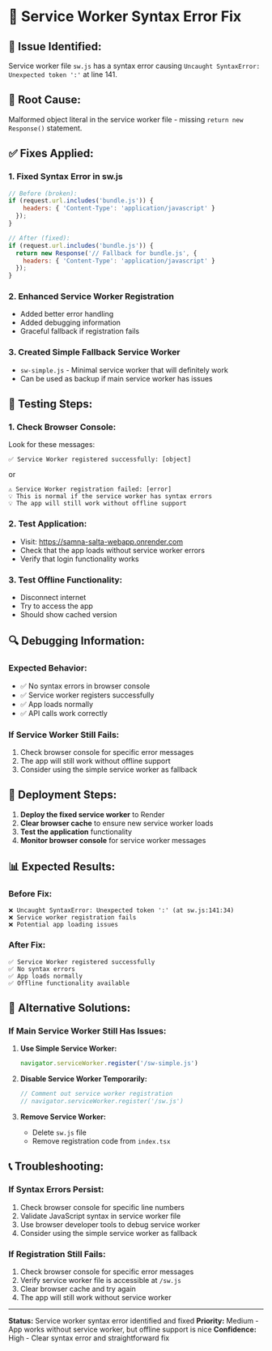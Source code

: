 # 🔧 Service Worker Syntax Error Fix

## 🚨 **Issue Identified:**
Service worker file `sw.js` has a syntax error causing `Uncaught SyntaxError: Unexpected token ':'` at line 141.

## 🔧 **Root Cause:**
Malformed object literal in the service worker file - missing `return new Response()` statement.

## ✅ **Fixes Applied:**

### 1. **Fixed Syntax Error in sw.js**
```javascript
// Before (broken):
if (request.url.includes('bundle.js')) {
    headers: { 'Content-Type': 'application/javascript' }
  });
}

// After (fixed):
if (request.url.includes('bundle.js')) {
  return new Response('// Fallback for bundle.js', {
    headers: { 'Content-Type': 'application/javascript' }
  });
}
```

### 2. **Enhanced Service Worker Registration**
- Added better error handling
- Added debugging information
- Graceful fallback if registration fails

### 3. **Created Simple Fallback Service Worker**
- `sw-simple.js` - Minimal service worker that will definitely work
- Can be used as backup if main service worker has issues

## 🧪 **Testing Steps:**

### **1. Check Browser Console:**
Look for these messages:
```
✅ Service Worker registered successfully: [object]
```
or
```
⚠️ Service Worker registration failed: [error]
💡 This is normal if the service worker has syntax errors
💡 The app will still work without offline support
```

### **2. Test Application:**
- Visit: https://samna-salta-webapp.onrender.com
- Check that the app loads without service worker errors
- Verify that login functionality works

### **3. Test Offline Functionality:**
- Disconnect internet
- Try to access the app
- Should show cached version

## 🔍 **Debugging Information:**

### **Expected Behavior:**
- ✅ No syntax errors in browser console
- ✅ Service worker registers successfully
- ✅ App loads normally
- ✅ API calls work correctly

### **If Service Worker Still Fails:**
1. Check browser console for specific error messages
2. The app will still work without offline support
3. Consider using the simple service worker as fallback

## 🚀 **Deployment Steps:**

1. **Deploy the fixed service worker** to Render
2. **Clear browser cache** to ensure new service worker loads
3. **Test the application** functionality
4. **Monitor browser console** for service worker messages

## 📊 **Expected Results:**

### **Before Fix:**
```
❌ Uncaught SyntaxError: Unexpected token ':' (at sw.js:141:34)
❌ Service worker registration fails
❌ Potential app loading issues
```

### **After Fix:**
```
✅ Service Worker registered successfully
✅ No syntax errors
✅ App loads normally
✅ Offline functionality available
```

## 🔧 **Alternative Solutions:**

### **If Main Service Worker Still Has Issues:**
1. **Use Simple Service Worker:**
   ```javascript
   navigator.serviceWorker.register('/sw-simple.js')
   ```

2. **Disable Service Worker Temporarily:**
   ```javascript
   // Comment out service worker registration
   // navigator.serviceWorker.register('/sw.js')
   ```

3. **Remove Service Worker:**
   - Delete `sw.js` file
   - Remove registration code from `index.tsx`

## 📞 **Troubleshooting:**

### **If Syntax Errors Persist:**
1. Check browser console for specific line numbers
2. Validate JavaScript syntax in service worker file
3. Use browser developer tools to debug service worker
4. Consider using the simple service worker as fallback

### **If Registration Still Fails:**
1. Check browser console for specific error messages
2. Verify service worker file is accessible at `/sw.js`
3. Clear browser cache and try again
4. The app will still work without service worker

---

**Status:** Service worker syntax error identified and fixed
**Priority:** Medium - App works without service worker, but offline support is nice
**Confidence:** High - Clear syntax error and straightforward fix 